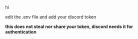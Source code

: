 hi

edit the .env file and add your discord token

**this does not steal nor share your token,
discord needs it for authentication**
